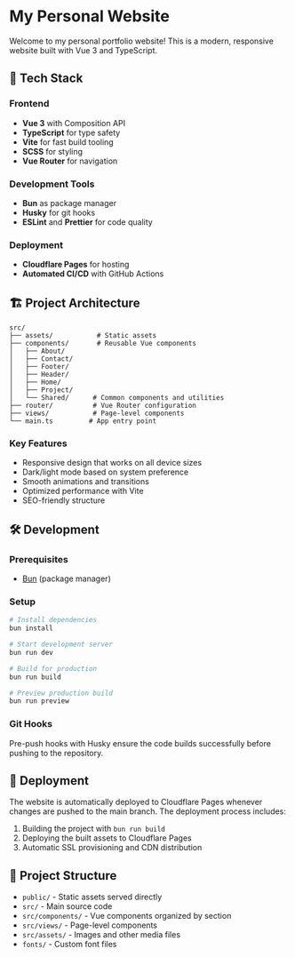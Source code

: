 # My Personal Website

Welcome to my personal portfolio website! This is a modern, responsive website built with Vue 3 and TypeScript.

## 🚀 Tech Stack

### Frontend
- **Vue 3** with Composition API
- **TypeScript** for type safety
- **Vite** for fast build tooling
- **SCSS** for styling
- **Vue Router** for navigation

### Development Tools
- **Bun** as package manager
- **Husky** for git hooks
- **ESLint** and **Prettier** for code quality

### Deployment
- **Cloudflare Pages** for hosting
- **Automated CI/CD** with GitHub Actions

## 🏗️ Project Architecture

```
src/
├── assets/           # Static assets
├── components/       # Reusable Vue components
│   ├── About/
│   ├── Contact/
│   ├── Footer/
│   ├── Header/
│   ├── Home/
│   ├── Project/
│   └── Shared/      # Common components and utilities
├── router/          # Vue Router configuration
├── views/           # Page-level components
└── main.ts         # App entry point
```

### Key Features
- Responsive design that works on all device sizes
- Dark/light mode based on system preference
- Smooth animations and transitions
- Optimized performance with Vite
- SEO-friendly structure

## 🛠️ Development

### Prerequisites
- [Bun](https://bun.sh/) (package manager)

### Setup
```bash
# Install dependencies
bun install

# Start development server
bun run dev

# Build for production
bun run build

# Preview production build
bun run preview
```

### Git Hooks
Pre-push hooks with Husky ensure the code builds successfully before pushing to the repository.

## 🚀 Deployment

The website is automatically deployed to Cloudflare Pages whenever changes are pushed to the main branch. The deployment process includes:

1. Building the project with `bun run build`
2. Deploying the built assets to Cloudflare Pages
3. Automatic SSL provisioning and CDN distribution

## 📁 Project Structure

- `public/` - Static assets served directly
- `src/` - Main source code
- `src/components/` - Vue components organized by section
- `src/views/` - Page-level components
- `src/assets/` - Images and other media files
- `fonts/` - Custom font files
